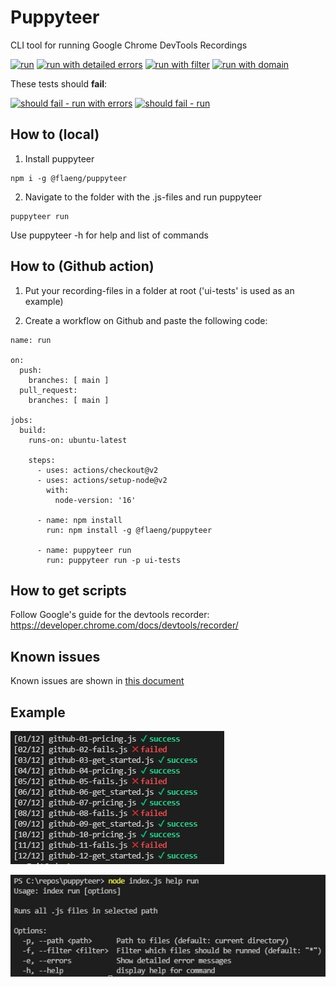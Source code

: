 # Puppyteer

CLI tool for running Google Chrome DevTools Recordings

[![run](https://github.com/Flaeng/puppyteer/actions/workflows/run.yml/badge.svg)](https://github.com/Flaeng/puppyteer/actions/workflows/run.yml)
[![run with detailed errors](https://github.com/Flaeng/puppyteer/actions/workflows/run-with-errors.yml/badge.svg)](https://github.com/Flaeng/puppyteer/actions/workflows/run-with-errors.yml)
[![run with filter](https://github.com/Flaeng/puppyteer/actions/workflows/run-with-filter.yml/badge.svg)](https://github.com/Flaeng/puppyteer/actions/workflows/run-with-filter.yml)
[![run with domain](https://github.com/Flaeng/puppyteer/actions/workflows/run-with-domain.yml/badge.svg)](https://github.com/Flaeng/puppyteer/actions/workflows/run-with-domain.yml)

These tests should **fail**:

[![should fail - run with errors](https://github.com/Flaeng/puppyteer/actions/workflows/run-should-fail-with-errors.yml/badge.svg)](https://github.com/Flaeng/puppyteer/actions/workflows/run-should-fail-with-errors.yml)
[![should fail - run](https://github.com/Flaeng/puppyteer/actions/workflows/run-should-fail.yml/badge.svg)](https://github.com/Flaeng/puppyteer/actions/workflows/run-should-fail.yml)

## How to (local)

1) Install puppyteer
```
npm i -g @flaeng/puppyteer 
```

2) Navigate to the folder with the .js-files and run puppyteer

```
puppyteer run
```

Use puppyteer -h for help and list of commands

## How to (Github action)

1) Put your recording-files in a folder at root ('ui-tests' is used as an example)

2) Create a workflow on Github and paste the following code:

```
name: run

on:
  push:
    branches: [ main ]
  pull_request:
    branches: [ main ]

jobs:
  build:
    runs-on: ubuntu-latest

    steps:
      - uses: actions/checkout@v2
      - uses: actions/setup-node@v2
        with:
          node-version: '16'

      - name: npm install
        run: npm install -g @flaeng/puppyteer

      - name: puppyteer run
        run: puppyteer run -p ui-tests
```


## How to get scripts

Follow Google's guide for the devtools recorder: https://developer.chrome.com/docs/devtools/recorder/

## Known issues

Known issues are shown in [this document](/docs/known-issues.md)

## Example

![Example 1](/assets/example1.jpg)

![Supported options](/assets/supported-options.jpg)

